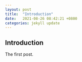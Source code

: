 ```yaml
---
layout: post
title:  "Introduction"
date:   2021-08-26 08:42:21 +0800
categories: jekyll update
---
```

## Introduction
The first post.

[jekyll-docs]: https://jekyllrb.com/docs/home
[jekyll-gh]:   https://github.com/jekyll/jekyll
[jekyll-talk]: https://talk.jekyllrb.com/
